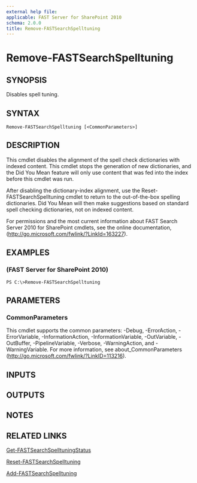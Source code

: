 ```yaml
---
external help file: 
applicable: FAST Server for SharePoint 2010
schema: 2.0.0
title: Remove-FASTSearchSpelltuning
---
```


# Remove-FASTSearchSpelltuning

## SYNOPSIS
Disables spell tuning.

## SYNTAX

```
Remove-FASTSearchSpelltuning [<CommonParameters>]
```

## DESCRIPTION
This cmdlet disables the alignment of the spell check dictionaries with indexed content.
This cmdlet stops the generation of new dictionaries, and the Did You Mean feature will only use content that was fed into the index before this cmdlet was run.

After disabling the dictionary-index alignment, use the                                             Reset-FASTSearchSpelltuning cmdlet to return to the out-of-the-box spelling dictionaries.
Did You Mean will then make suggestions based on standard spell checking dictionaries, not on indexed content.

For permissions and the most current information about FAST Search Server 2010 for SharePoint cmdlets, see the online documentation, (http://go.microsoft.com/fwlink/?LinkId=163227).

## EXAMPLES

###   (FAST Server for SharePoint 2010)
```
PS C:\>Remove-FASTSearchSpelltuning
```

## PARAMETERS

### CommonParameters
This cmdlet supports the common parameters: -Debug, -ErrorAction, -ErrorVariable, -InformationAction, -InformationVariable, -OutVariable, -OutBuffer, -PipelineVariable, -Verbose, -WarningAction, and -WarningVariable. For more information, see about_CommonParameters (http://go.microsoft.com/fwlink/?LinkID=113216).

## INPUTS

## OUTPUTS

## NOTES

## RELATED LINKS

[Get-FASTSearchSpelltuningStatus](Get-FASTSearchSpelltuningStatus.md)

[Reset-FASTSearchSpelltuning](Reset-FASTSearchSpelltuning.md)

[Add-FASTSearchSpelltuning](Add-FASTSearchSpelltuning.md)

